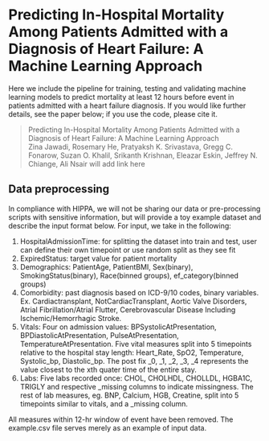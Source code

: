# Predicting In-Hospital Mortality Among Patients Admitted with a Diagnosis of Heart Failure: A Machine Learning Approach

Here we include the pipeline for training, testing and validating machine learning models to predict mortality at least 12 hours before event in patients admitted with a heart failure diagnosis. If you would like further details, see the paper below; if you use the code, please cite it.

> Predicting In-Hospital Mortality Among Patients Admitted with a Diagnosis of Heart Failure: A Machine Learning Approach  
> Zina Jawadi, Rosemary He, Pratyaksh K. Srivastava, Gregg C. Fonarow, Suzan O. Khalil, Srikanth Krishnan, Eleazar Eskin, Jeffrey N. Chiange, Ali Nsair 
> will add link here

## Data preprocessing
In compliance with HIPPA, we will not be sharing our data or pre-processing scripts with sensitive information, but will provide a toy example dataset and describe the input format below. For input, we take in the following:
  1. HospitalAdmissionTime: for splitting the dataset into train and test, user can define their own timepoint or use random split as they see fit
  2. ExpiredStatus: target value for patient mortality
  3. Demographics: PatientAge, PatientBMI, Sex(binary), SmokingStatus(binary), Race(binned groups), ef_category(binned groups)
  4. Comorbidity: past diagnosis based on ICD-9/10 codes, binary variables. Ex. Cardiactransplant, NotCardiacTransplant, Aortic Valve Disorders, Atrial Fibrillation/Atrial Flutter, Cerebrovascular Disease Including Ischemic/Hemorrhagic Stroke.
  5. Vitals: Four on admission values: BPSystolicAtPresentation, BPDiastolicAtPresentation, PulseAtPresentation, TemperatureAtPresentation. Five vital measures split into 5 timepoints relative to the hospital stay length: Heart_Rate, SpO2, Temperature, Systolic_bp, Diastolic_bp. The post fix _0, _1, _2, _3, _4 represents the value closest to the xth quater time of the entire stay.
  7. Labs: Five labs recorded once: CHOL, CHOLHDL, CHOLLDL, HGBA1C, TRIGLY and respective _missing columns to indicate missingness. The rest of lab measures, eg. BNP, Calcium, HGB, Creatine, split into 5 timepoints similar to vitals, and a _missing column.


All measures within 12-hr window of event have been removed. The example.csv file serves merely as an example of input data.


